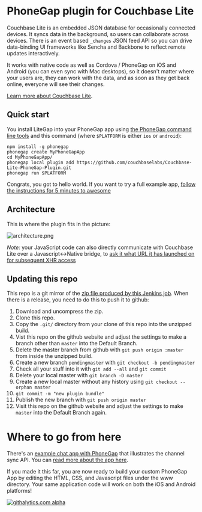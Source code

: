 # PhoneGap plugin for Couchbase Lite

Couchbase Lite is an embedded JSON database for occasionally connected devices. It syncs data in the background, so users can collaborate across devices. There is an event based `_changes` JSON feed API so you can drive data-binding UI frameworks like Sencha and Backbone to reflect remote updates interactively.

It works with native code as well as Cordova / PhoneGap on iOS and Android (you can even sync with Mac desktops), so it doesn't matter where your users are, they can work with the data, and as soon as they get back online, everyone will see their changes.

[Learn more about Couchbase Lite](http://mobile.couchbase.com).

## Quick start

You install LiteGap into your PhoneGap app using [the PhoneGap command line tools](https://github.com/phonegap/phonegap-cli/) and this command (where `$PLATFORM` is either `ios` or `android`):

```
npm install -g phonegap
phonegap create MyPhoneGapApp
cd MyPhoneGapApp/
phonegap local plugin add https://github.com/couchbaselabs/Couchbase-Lite-PhoneGap-Plugin.git
phonegap run $PLATFORM
```

Congrats, you got to hello world. If you want to try a full example app, [follow the instructions for 5 minutes to awesome](http://docs.couchbase.com/couchbase-lite/cbl-phonegap/#getting-started-in-5-minutes)

## Architecture

This is where the plugin fits in the picture:

![architecture.png](http://cl.ly/image/3b15030Y3f0q/couchbase-lite-phonegap-plugin-android.png)

_Note:_ your JavaScript code can also directly communicate with Couchbase Lite over a Javascript<->Native bridge, to [ask it what URL it has launched on for subsequent XHR access](https://github.com/couchbaselabs/LiteGap/blob/master/www/litegap-example.html)

## Updating this repo

This repo is a git mirror of the [zip file produced by this Jenkins job](http://factory.couchbase.com/view/build/view/mobile_dev/job/package_phonegap_plugin/). When there is a release, you need to do this to push it to github:

1. Download and uncompress the zip.
2. Clone this repo.
3. Copy the `.git/` directory from your clone of this repo into the unzipped build.
4. Vist this repo on the github website and adjust the settings to make a branch other than `master` into the Default Branch.
5. Delete the master branch from github with `git push origin :master` from inside the unzipped build.
6. Create a new branch `pendingmaster`  with `git checkout -b pendingmaster`
7. Check all your stuff into it with `git add --all` and `git commit`
8. Delete your local master with `git branch -D master`
9. Create a new local master without any history using `git checkout --orphan master`
10. `git commit -m "new plugin bundle"`
11. Publish the new branch with `git push origin master`
12. Visit this repo on the github website and adjust the settings to make `master` into the Default Branch again.

# Where to go from here

There's an [example chat app with PhoneGap](https://github.com/couchbaselabs/CouchChat-PhoneGap) that illustrates the channel sync API. You can [read more about the app here](https://github.com/couchbaselabs/CouchChat-PhoneGap).

If you made it this far, you are now ready to build your custom PhoneGap App by editing the HTML, CSS, and Javascript files under the www directory.  Your same application code will work on both the iOS and Android platforms!

[![githalytics.com alpha](https://cruel-carlota.pagodabox.com/6c4d5c48d78a787fd11642029c32bb88 "githalytics.com")](http://githalytics.com/couchbaselabs/Couchbase-Lite-PhoneGap-Plugin)
